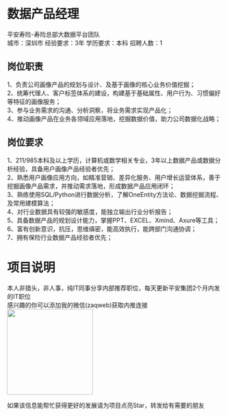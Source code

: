 # 数据产品经理
平安寿险-寿险总部大数据平台团队  
城市：深圳市 经验要求：3年 学历要求：本科  招聘人数：1

## 岗位职责
1、负责公司画像产品的规划与设计、及基于画像的核心业务价值挖掘；   
2、统筹代理人、客户标签体系的建设，构建基于基础属性、用户行为、习惯偏好等特征的画像服务；   
3、参与业务需求的沟通、分析洞察，将业务需求实现产品化；   
4、推动画像产品在业务各领域应用落地，挖掘数据价值，助力公司数据化战略；

## 岗位要求
1、211/985本科及以上学历，计算机或数学相关专业，3年以上数据产品或数据分析经验，具备用户画像产品经验者优先；   
2、熟悉用户画像应用方向，如精准营销、差异化服务、用户增长运营体系，善于挖掘画像产品需求，并推动需求落地，形成数据产品应用闭环；   
3、熟练使用SQL/Python进行数据分析，了解OneEntity方法论、数据挖掘流程、及常用建模算法；   
4、对行业数据具有较强的敏感度，能独立输出行业分析报告；   
5、具备数据产品的规划设计能力，掌握PPT、EXCEL、Xmind、Axure等工具；   
6、富有创新意识，抗压，思维缜密，能高效执行，能跨部门沟通协调；   
7、拥有保险行业数据产品经验者优先；

# 项目说明

本人非猎头，非人事，纯IT同事分享内部推荐职位，每天更新平安集团2个月内发的IT职位  
感兴趣的你可以添加我的微信(zaqweb)获取内推连接  
<img src="https://github.com/zaqweb/PA-IT-JOBS/blob/master/WechatICode.jpeg"  height="200" width="200">

如果该信息能帮忙获得更好的发展请为项目点亮Star，转发给有需要的朋友




